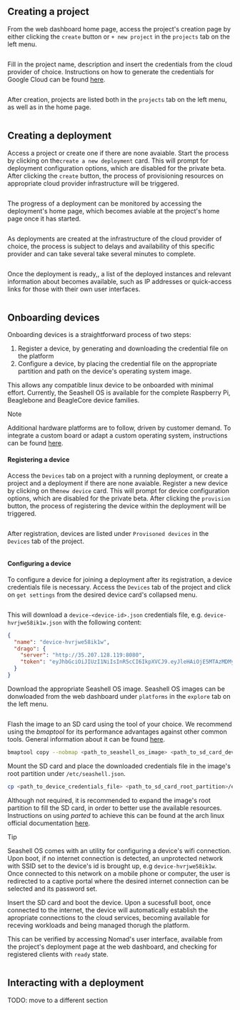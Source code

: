 ## Creating a project

From the web dashboard home page, access the project's creation page by either clicking the `create` button or `+ new project` in the `projects` tab on the left menu.

<div>
    <img src="assets/screenshots/home.png" alt="" />
</div>

Fill in the project name, description and insert the credentials from the cloud provider of choice. Instructions on how to generate the credentials for Google Cloud can be found [here](pages/setup?id=generate-service-accounts-credential-keys).

<div>
    <img src="assets/screenshots/project_creation.png" alt="" />
</div>

After creation, projects are listed both in the `projects` tab on the left menu, as well as in the home page.

<div>
    <img src="assets/screenshots/project_creation_2.png" alt="" />
</div>


## Creating a deployment

Access a project or create one if there are none avaiable. Start the process by clicking on the`create a new deployment` card. This will prompt for deployment configuration options, which are disabled for the private beta. After clicking the `create` button, the process of provisioning resources on appropriate cloud provider infrastructure will be triggered. 

<div>
    <img src="assets/screenshots/create_deployment_1.png" alt="" />
</div>

The progress of a deployment can be monitored by accessing the deployment's home page, which becomes aviable at the project's home page once it has started. 

<div>
    <img src="assets/screenshots/create_deployment_3.png" alt="" />
</div>

As deployments are created at the infrastructure of the cloud provider of choice, the process is subject to delays and availability of this specific provider and can take several take several minutes to complete.

<div>
    <img src="assets/screenshots/create_deployment_4.png" alt="" />
</div>


Once the deployment is ready,, a list of the deployed instances and relevant information about becomes available, such as IP addresses or quick-access links for those with their own user interfaces. 

<div>
    <img src="assets/screenshots/create_deployment_5.png" alt="" />
</div>

## Onboarding devices
Onboarding devices is a straightforward process of two steps:
1. Register a device, by generating and downloading the credential file on the platform
2. Configure a device, by placing the credential file on the appropriate partition and path on the device's operating system image.

This allows any compatible linux device to be onboarded with minimal effort. Currently, the Seashell OS is available for the complete Raspberry Pi, Beaglebone and BeagleCore device families.

> [!NOTE]
> Additional hardware platforms are to follow, driven by customer demand. To integrate a custom board or adapt a custom operating system, instructions can be found [here](https://www.google.com).


#### Registering a device
Access the `Devices` tab on a project with a running deployment, or create a project and a deployment if there are none avaiable. Register a new device by clicking on the`new device` card. This will prompt for device configuration options, which are disabled for the private beta. After clicking the `provision` button, the process of registering the device within the deployment will be triggered. 

<div>
    <img src="assets/screenshots/onboard_device_2.png" alt="" />
</div>

After registration, devices are listed under `Provisoned devices` in the `Devices` tab of the project.

<div>
    <img src="assets/screenshots/onboard_device_3.png" alt="" />
</div>

#### Configuring a device

To configure a device for joining a deployment after its registration, a device credentials file is necessary.
Access the `Devices` tab of the project and click on `get settings` from the desired device card's collapsed menu.

<div>
    <img src="assets/screenshots/onboard_device_4.png" alt="" />
</div>

This will download a `device-<device-id>.json` credentials file, e.g. `device-hvrjwe58ik1w.json`  with the following content:
```json
{
  "name": "device-hvrjwe58ik1w",
  "drago": {
    "server": "http://35.207.128.119:8080",
    "token": "eyJhbGciOiJIUzI1NiIsInR5cCI6IkpXVCJ9.eyJleHAiOjE5MTAzMDMyMzgsImlhdCI6MTU5NDk0MzIzOCwiaWQiOiI3NGU1NzAyZS0xZDI0LTRlZmUtYTUzYi1lYTExNzZkOGNmYWMiLCJsYWJlbHMiOlsiZGV2aWNlIl0sIm5iZiI6MTU5NDk0MzIzOCwic3ViIjoiM2Y0Y2YxNTUtMzUwYS00NjUzLTg4OTEtMjM2ZGI0NzgwYjQ1IiwidHlwZSI6ImNsaWVudCJ9.vSEtCWEkTgDvAur9VsClDKTx2RhpbZesozio2Ph11Mk"
  }
}
```

Download the appropriate Seashell OS image. Seashell OS images can be donwloaded from the web dashboard under `platforms` in the `explore` tab on the left menu.

<div>
    <img src="assets/screenshots/os_platforms.png" alt="" />
</div>


Flash the image to an SD card using the tool of your choice. We recommend using the *bmaptool* for its performance advantages against other common tools. General information about it can be found [here](https://github.com/intel/bmap-tools). 

```sh
bmaptool copy --nobmap <path_to_seashell_os_image> <path_to_sd_card_device>
```

Mount the SD card and place the downloaded credentials file in the image's root partition under `/etc/seashell.json`.

```sh
cp <path_to_device_credentials_file> <path_to_sd_card_root_partition>/etc/seashell.json
```

Although not required, it is recommended to expand the image's root partition to fill the SD card, in order to better use the available resources. Instructions on using *parted* to achieve this can be found at the arch linux official documentation [here](https://wiki.archlinux.org/index.php/Parted#Resizing_partitions).

> [!TIP]
> Seashell OS comes with an utility for configuring a device's wifi connection. Upon boot, if no internet connection is detected, an unprotected network with SSID set to the device's id is brought up, e.g `device-hvrjwe58ik1w`. Once connected to this network on a mobile phone or computer, the user is redirected to a captive portal where the desired internet connection can be selected and its password set. 

Insert the SD card and boot the device. Upon a sucessfull boot, once connected to the internet, the device will automatically establish the apropriate connections to the cloud services, becoming available for receving workloads and being managed thorugh the platform. 

This can be verified by accessing Nomad's user interface, available from the project's deployment page at the web dashboard, and checking for registered clients with `ready` state.

<div>
    <img src="assets/screenshots/onboard_device_6.png" alt="" />
</div>

## Interacting with a deployment
TODO: move to a different section
